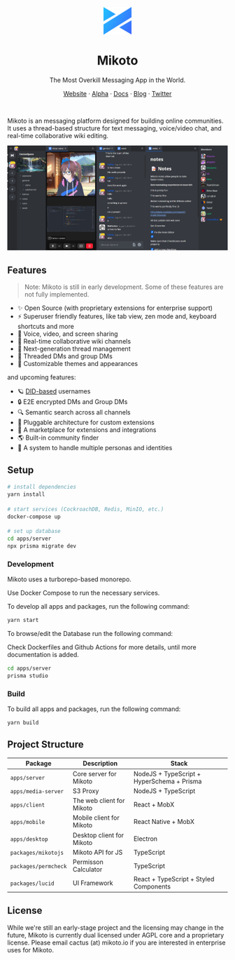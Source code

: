 <p align="center">
  <img src="./apps/client/public/logo/logo-mono.svg" width="64px">
</p>

<h1 align="center">
  Mikoto
</h1>

<p align="center">The Most Overkill Messaging App in the World.</p>
<p align="center">
  <a href='https://mikoto.io'>Website</a> · 
  <a href='https://alpha.mikoto.io'>Alpha</a> ·
  <a href='https://docs.mikoto.io'>Docs</a> ·
  <a href='https://blog.mikoto.io'>Blog</a> ·
  <a href='https://twitter.com/mikotoIO'>Twitter</a>
</p>
<br>

Mikoto is an messaging platform designed for building online communities. It uses a thread-based structure for text messaging, voice/video chat, and real-time collaborative wiki editing.

<p align="center">
  <img src="./screenshots/img2.png" width="800px">
</p>

## Features

> Note: Mikoto is still in early development. Some of these features are not fully implemented.

- ✨ Open Source (with proprietary extensions for enterprise support)
- ⚡️ Superuser friendly features, like tab view, zen mode and, keyboard shortcuts and more
- 📡 Voice, video, and screen sharing
- 📝 Real-time collaborative wiki channels
- 🧵 Next-generation thread management
- 🏡 Threaded DMs and group DMs
- 🎨 Customizable themes and appearances

and upcoming features:

- 🪐 [DID-based](https://www.w3.org/TR/did-core/) usernames
- 🔒 E2E encrypted DMs and Group DMs
- 🔍 Semantic search across all channels
- 🔌 Pluggable architecture for custom extensions
- 🛒 A marketplace for extensions and integrations
- 🌎 Built-in community finder
- 🥸 A system to handle multiple personas and identities

## Setup

```sh
# install dependencies
yarn install

# start services (CockroachDB, Redis, MinIO, etc.)
docker-compose up

# set up database
cd apps/server
npx prisma migrate dev
```

### Development

Mikoto uses a turborepo-based monorepo.

Use Docker Compose to run the necessary services.

To develop all apps and packages, run the following command:

```sh
yarn start
```

To browse/edit the Database run the following command:

Check Dockerfiles and Github Actions for more details, until more documentation is added.

```sh
cd apps/server
prisma studio
```

### Build

To build all apps and packages, run the following command:

```sh
yarn build
```

## Project Structure

| Package              | Description               | Stack                                      |
| -------------------- | ------------------------- | ------------------------------------------ |
| `apps/server`        | Core server for Mikoto    | NodeJS + TypeScript + HyperSchema + Prisma |
| `apps/media-server`  | S3 Proxy                  | NodeJS + TypeScript                        |
| `apps/client`        | The web client for Mikoto | React + MobX                               |
| `apps/mobile`        | Mobile client for Mikoto  | React Native + MobX                        |
| `apps/desktop`       | Desktop client for Mikoto | Electron                                   |
| `packages/mikotojs`  | Mikoto API for JS         | TypeScript                                 |
| `packages/permcheck` | Permisson Calculator      | TypeScript                                 |
| `packages/lucid`     | UI Framework              | React + TypeScript + Styled Components     |

## License

While we're still an early-stage project and the licensing may change in the future, Mikoto is currently dual licensed under AGPL core and a proprietary license. Please email cactus (at) mikoto.io if you are interested in enterprise uses for Mikoto.

